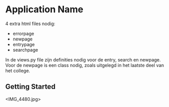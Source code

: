 # Application Name

4 extra html files nodig:
- errorpage
- newpage
- entrypage
- searchpage

In de views.py file zijn definities nodig voor de entry, search en newpage. Voor de newpage is een class nodig, zoals uitgelegd in het laatste deel van het college. 


## Getting Started

<IMG_4480.jpg>
